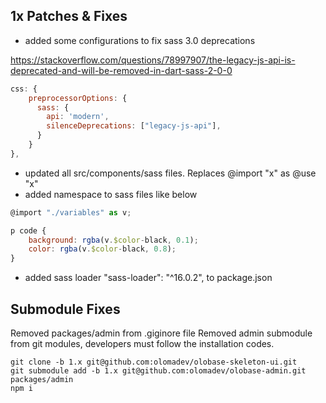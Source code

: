 
## 1x Patches & Fixes

- added some configurations to fix sass 3.0 deprecations

https://stackoverflow.com/questions/78997907/the-legacy-js-api-is-deprecated-and-will-be-removed-in-dart-sass-2-0-0

```js
css: {
	preprocessorOptions: {
	  sass: {
	    api: 'modern',
	    silenceDeprecations: ["legacy-js-api"],
	  }
	}
},
```

- updated all src/components/sass files. Replaces @import "x" as @use "x"
- added namespace to sass files like below

```js
@import "./variables" as v;

p code {
	background: rgba(v.$color-black, 0.1);
	color: rgba(v.$color-black, 0.8);
}
```

- added sass loader "sass-loader": "^16.0.2", to package.json

## Submodule Fixes

Removed packages/admin from .giginore file
Removed admin submodule from git modules, developers must follow the installation codes.

```
git clone -b 1.x git@github.com:olomadev/olobase-skeleton-ui.git
git submodule add -b 1.x git@github.com:olomadev/olobase-admin.git packages/admin
npm i
```